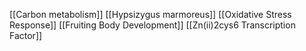 [[Carbon metabolism]]
[[Hypsizygus marmoreus]]
[[Oxidative Stress Response]]
[[Fruiting Body Development]]
[[Zn(ii)2cys6 Transcription Factor]]
